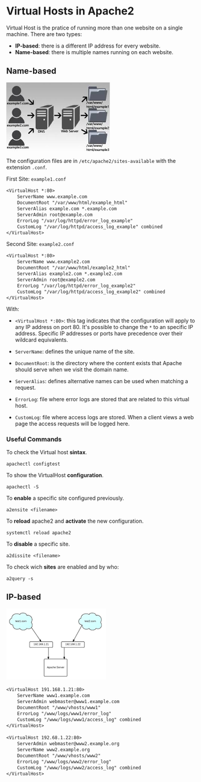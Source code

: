 # Virtual Hosts in Apache2

Virtual Host is the pratice of running more than one website on a single machine. There are two types:

- **IP-based**: there is a different IP address for every website.
- **Name-based**: there is multiple names running on each website.


## Name-based

![Name-based Virtual Host](/images/virtual-hosts.jpg)


The configuration files are in `/etc/apache2/sites-available` with the extension `.conf`.

First Site: `example1.conf` 
```
<VirtualHost *:80>
    ServerName www.example.com
    DocumentRoot "/var/www/html/example_html"
    ServerAlias example.com *.example.com
    ServerAdmin root@example.com
    ErrorLog "/var/log/httpd/error_log_example"
    CustomLog "/var/log/httpd/access_log_example" combined
</VirtualHost>
```
Second Site: `example2.conf` 
```
<VirtualHost *:80>
    ServerName www.example2.com
    DocumentRoot "/var/www/html/example2_html"
    ServerAlias example2.com *.example2.com
    ServerAdmin root@example2.com
    ErrorLog "/var/log/httpd/error_log_example2"
    CustomLog "/var/log/httpd/access_log_example2" combined
</VirtualHost>
```
With:

- `<VirtualHost *:80>`: this tag indicates that the configuration will apply to any IP address on port 80. It's possible to change the `*` to an specific IP address. Specific IP addresses or ports have precedence over their wildcard equivalents.

- `ServerName`: defines the unique name of the site.

- `DocumentRoot`: is the directory where the content exists that Apache should serve when we visit the domain name.

- `ServerAlias`: defines alternative names can be used when matching a request.

- `ErrorLog`: file where error logs are stored that are related to this virtual host.

- `CustomLog`: file where access logs are stored. When a client views a web page the access requests will be logged here.

### Useful Commands

To check the Virtual host **sintax**.
```
apachectl configtest
```
To show the VirtualHost **configuration**.
```
apachectl -S
```
To **enable** a specific site configured previously.
```
a2ensite <filename>
```
To **reload** apache2 and **activate** the new configuration.
```
systemctl reload apache2
```
To **disable** a specific site.
```
a2dissite <filename>
```
To check wich **sites** are enabled and by who:
```
a2query -s
``` 

## IP-based

![IP-based Virtual Host](/images/ip-based.png)

```
<VirtualHost 191.168.1.21:80>
    ServerName www1.example.com
    ServerAdmin webmaster@www1.example.com
    DocumentRoot "/www/vhosts/www1"
    ErrorLog "/www/logs/www1/error_log"
    CustomLog "/www/logs/www1/access_log" combined
</VirtualHost>

<VirtualHost 192.68.1.22:80>
    ServerAdmin webmaster@www2.example.org
    ServerName www2.example.org
    DocumentRoot "/www/vhosts/www2"
    ErrorLog "/www/logs/www2/error_log"
    CustomLog "/www/logs/www2/access_log" combined
</VirtualHost>
```
